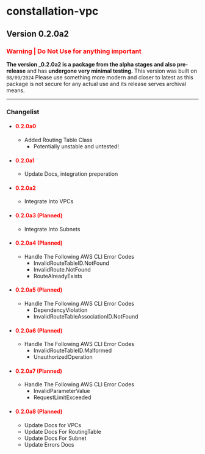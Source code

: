 # constallation-vpc
## Version 0.2.0a2
### **<span style="color:red;">Warning | Do Not Use for anything important</span>**
**The version _0.2.0a2 is a package from the alpha stages and also pre-release** and has **undergone very minimal testing.** This version was built on `08/09/2024` Please use something more modern and closer to latest as this package is not secure for any actual use and its release serves archival means. 

***
### Changelist
- #### **<span style="color:red;">0.2.0a0</span>**
  - Added Routing Table Class
    - Potentially unstable and untested!
- #### **<span style="color:red;">0.2.0a1</span>**
  - Update Docs, integration preperation
- #### **<span style="color:red;">0.2.0a2</span>**
  - Integrate Into VPCs
- #### **<span style="color:red;">0.2.0a3 (Planned)</span>**
  - Integrate Into Subnets
- #### **<span style="color:red;">0.2.0a4 (Planned)</span>**
  - Handle The Following AWS CLI Error Codes
    - InvalidRouteTableID.NotFound
    - InvalidRoute.NotFound
    - RouteAlreadyExists
- #### **<span style="color:red;">0.2.0a5 (Planned)</span>**
  - Handle The Following AWS CLI Error Codes
      - DependencyViolation
      - InvalidRouteTableAssociationID.NotFound
- #### **<span style="color:red;">0.2.0a6 (Planned)</span>**
  - Handle The Following AWS CLI Error Codes
    - InvalidRouteTableID.Malformed
    - UnauthorizedOperation
- #### **<span style="color:red;">0.2.0a7 (Planned)</span>**
  - Handle The Following AWS CLI Error Codes
    - InvalidParameterValue
    - RequestLimitExceeded
- #### **<span style="color:red;">0.2.0a8 (Planned)</span>**
  - Update Docs for VPCs
  - Update Docs For RoutingTable
  - Update Docs For Subnet
  - Update Errors Docs
